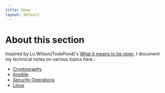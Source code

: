 ```yaml
---
title: Home
layout: default
---
```


# About this section
Inspired by Lu Wilson(TodePond)'s [What it means to be open](https://www.youtube.com/watch?v=MJzV0CX0q8o&t), I document my technical notes on various topics here.:

* [Cryptography](https://khoabuiv.github.io/cryptography.html)
* [Ansible](https://khoabuiv.github.io/ansible.html)
* [Security Operations](https://khoabuiv.github.io/security_operations.html)
* [Linux](https://khoabuiv.github.io/linux_notes.html)